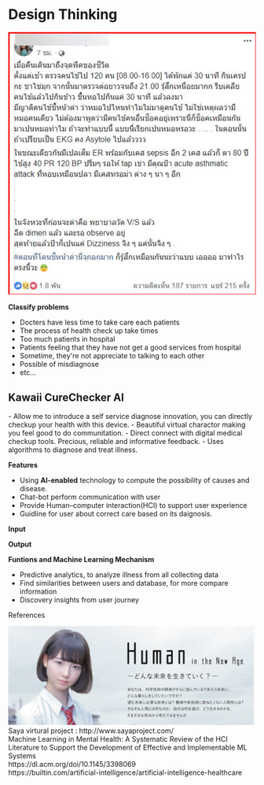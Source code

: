 <h1>Design Thinking</h1>

<img src="https://github.com/PaoLastHope/BADS7105/blob/64be25c1643e5405c907e8d10aa4a943dfb43177/HOMEWORK%2012/images/1.jpg">

<b>Classify problems</b>
- Docters have less time to take care each patients
- The process of health check up take times
- Too much patients in hospital
- Patients feeling that they have not get a good services from hospital
- Sometime, they're not appreciate to talking to each other
- Possible of misdiagnose
- etc...

<h2>Kawaii CureChecker AI</h2>
- Allow me to introduce a self service diagnose innovation, you can directly checkup your health with this device.
- Beautiful virtual charactor making you feel good to do communitation.
- Direct connect with digital medical checkup tools. Precious, reliable and informative feedback.
- Uses algorithms to diagnose and treat illness.

<b>Features</b>
- Using <b>AI-enabled</b> technology to compute the possibility of causes and disease.
- Chat-bot perform communication with user
- Provide Human–computer interaction(HCI) to support user experience 
- Guidline for user about correct care based on its daignosis.

<b>Input</b>

<b>Output</b>


<b>Funtions and Machine Learning Mechanism</b>
- Predictive analytics, to analyze illness from all collecting data
- Find similarities between users and database, for more compare information 
- Discovery insights from user journey



References

<img width="500" src="https://github.com/PaoLastHope/BADS7105/blob/64be25c1643e5405c907e8d10aa4a943dfb43177/HOMEWORK%2012/images/saya.png">
Saya virtural project : http://www.sayaproject.com/ <br/>
Machine Learning in Mental Health: A Systematic Review of the HCI Literature to Support the Development of Effective and Implementable ML Systems<br/>
https://dl.acm.org/doi/10.1145/3398069 <br/>
https://builtin.com/artificial-intelligence/artificial-intelligence-healthcare<br/>
